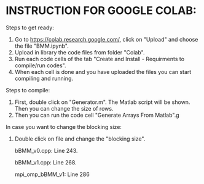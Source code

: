 # INSTRUCTION FOR GOOGLE COLAB:

Steps to get ready:
1. Go to https://colab.research.google.com/, click on "Upload" and choose the file "BMM.ipynb".
2. Upload in library the code files from folder "Colab".
3. Run each code cells of the tab "Create and Install - Requirments to compile/run codes".
4. When each cell is done and you have uploaded the files you can start compiling and running.

Steps to compile:
1. First, double click on "Generator.m". The Matlab script will be shown. Then you can change the size of rows.
2. Then you can run the code cell "Generate Arrays From Matlab".g

In case you want to change the blocking size:
1. Double click on file and change the "blocking size".

    bBMM_v0.cpp: Line 243.
    
    bBMM_v1.cpp: Line 268.
    
    mpi_omp_bBMM_v1: Line 286
